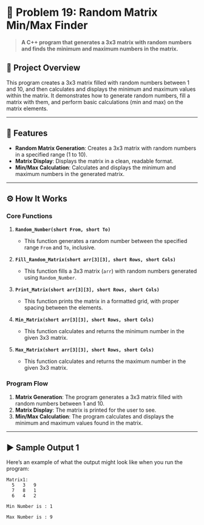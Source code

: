# 🔢 Problem 19: Random Matrix Min/Max Finder

> **A C++ program that generates a 3x3 matrix with random numbers and finds the minimum and maximum numbers in the matrix.**

## 📘 Project Overview
This program creates a 3x3 matrix filled with random numbers between 1 and 10, and then calculates and displays the minimum and maximum values within the matrix. It demonstrates how to generate random numbers, fill a matrix with them, and perform basic calculations (min and max) on the matrix elements.

---

## 🌟 Features
- **Random Matrix Generation**: Creates a 3x3 matrix with random numbers in a specified range (1 to 10).
- **Matrix Display**: Displays the matrix in a clean, readable format.
- **Min/Max Calculation**: Calculates and displays the minimum and maximum numbers in the generated matrix.

---

## ⚙️ How It Works

### Core Functions
1. **`Random_Number(short From, short To)`**
   - This function generates a random number between the specified range `From` and `To`, inclusive.

2. **`Fill_Random_Matrix(short arr[3][3], short Rows, short Cols)`**
   - This function fills a 3x3 matrix (`arr`) with random numbers generated using `Random_Number`.

3. **`Print_Matrix(short arr[3][3], short Rows, short Cols)`**
   - This function prints the matrix in a formatted grid, with proper spacing between the elements.

4. **`Min_Matrix(short arr[3][3], short Rows, short Cols)`**
   - This function calculates and returns the minimum number in the given 3x3 matrix.

5. **`Max_Matrix(short arr[3][3], short Rows, short Cols)`**
   - This function calculates and returns the maximum number in the given 3x3 matrix.

### Program Flow
1. **Matrix Generation**: The program generates a 3x3 matrix filled with random numbers between 1 and 10.
2. **Matrix Display**: The matrix is printed for the user to see.
3. **Min/Max Calculation**: The program calculates and displays the minimum and maximum values found in the matrix.

---

## ▶️ Sample Output 1
Here’s an example of what the output might look like when you run the program:

```plaintext
Matrix1:  
  5   3   9   
  7   8   1   
  6   4   2   

Min Number is : 1

Max Number is : 9
